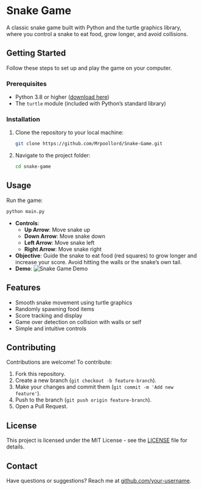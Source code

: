 # Snake Game
A classic snake game built with Python and the turtle graphics library, where you control a snake to eat food, grow longer, and avoid collisions.

## Getting Started
Follow these steps to set up and play the game on your computer.

### Prerequisites
- Python 3.8 or higher ([download here](https://www.python.org/downloads/))
- The `turtle` module (included with Python’s standard library)

### Installation
1. Clone the repository to your local machine:
   ```bash
   git clone https://github.com/Mrpoollord/Snake-Game.git
   ```
2. Navigate to the project folder:
   ```bash
   cd snake-game
   ```

## Usage
Run the game:
```bash
python main.py
```
- **Controls**:
  - **Up Arrow**: Move snake up
  - **Down Arrow**: Move snake down
  - **Left Arrow**: Move snake left
  - **Right Arrow**: Move snake right
- **Objective**: Guide the snake to eat food (red squares) to grow longer and increase your score. Avoid hitting the walls or the snake’s own tail.
- **Demo**:
  ![Snake Game Demo](images/snake-game-demo.gif)

## Features
- Smooth snake movement using turtle graphics
- Randomly spawning food items
- Score tracking and display
- Game over detection on collision with walls or self
- Simple and intuitive controls

## Contributing
Contributions are welcome! To contribute:
1. Fork this repository.
2. Create a new branch (`git checkout -b feature-branch`).
3. Make your changes and commit them (`git commit -m 'Add new feature'`).
4. Push to the branch (`git push origin feature-branch`).
5. Open a Pull Request.

## License
This project is licensed under the MIT License - see the [LICENSE]((https://github.com/Mrpoollord/Snake-Game/blob/main/LICENSE)) file for details.

## Contact
Have questions or suggestions? Reach me at [github.com/your-username](https://github.com/your-username).
